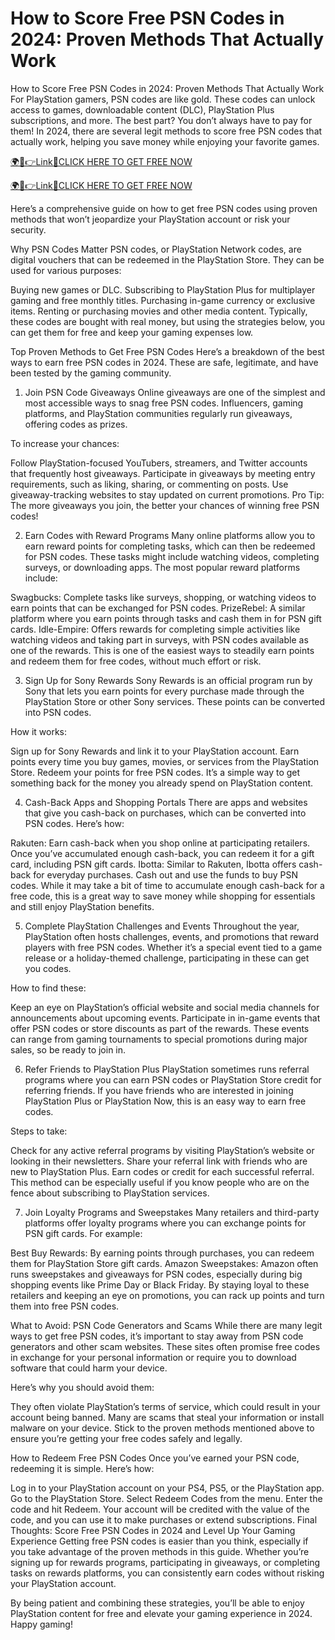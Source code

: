 # How to Score Free PSN Codes in 2024: Proven Methods That Actually Work
How to Score Free PSN Codes in 2024: Proven Methods That Actually Work
For PlayStation gamers, PSN codes are like gold. These codes can unlock access to games, downloadable content (DLC), PlayStation Plus subscriptions, and more. The best part? You don’t always have to pay for them! In 2024, there are several legit methods to score free PSN codes that actually work, helping you save money while enjoying your favorite games.

<a href="https://spacezones.org/rallgift.html" rel="nofollow">🌍📱👉Link📲CLICK HERE TO GET FREE NOW</a>


<a href="https://spacezones.org/rallgift.html" rel="nofollow">🌍📱👉Link📲CLICK HERE TO GET FREE NOW</a>



Here’s a comprehensive guide on how to get free PSN codes using proven methods that won’t jeopardize your PlayStation account or risk your security.

Why PSN Codes Matter
PSN codes, or PlayStation Network codes, are digital vouchers that can be redeemed in the PlayStation Store. They can be used for various purposes:

Buying new games or DLC.
Subscribing to PlayStation Plus for multiplayer gaming and free monthly titles.
Purchasing in-game currency or exclusive items.
Renting or purchasing movies and other media content.
Typically, these codes are bought with real money, but using the strategies below, you can get them for free and keep your gaming expenses low.

Top Proven Methods to Get Free PSN Codes
Here’s a breakdown of the best ways to earn free PSN codes in 2024. These are safe, legitimate, and have been tested by the gaming community.

1. Join PSN Code Giveaways
Online giveaways are one of the simplest and most accessible ways to snag free PSN codes. Influencers, gaming platforms, and PlayStation communities regularly run giveaways, offering codes as prizes.

To increase your chances:

Follow PlayStation-focused YouTubers, streamers, and Twitter accounts that frequently host giveaways.
Participate in giveaways by meeting entry requirements, such as liking, sharing, or commenting on posts.
Use giveaway-tracking websites to stay updated on current promotions.
Pro Tip: The more giveaways you join, the better your chances of winning free PSN codes!

2. Earn Codes with Reward Programs
Many online platforms allow you to earn reward points for completing tasks, which can then be redeemed for PSN codes. These tasks might include watching videos, completing surveys, or downloading apps. The most popular reward platforms include:

Swagbucks: Complete tasks like surveys, shopping, or watching videos to earn points that can be exchanged for PSN codes.
PrizeRebel: A similar platform where you earn points through tasks and cash them in for PSN gift cards.
Idle-Empire: Offers rewards for completing simple activities like watching videos and taking part in surveys, with PSN codes available as one of the rewards.
This is one of the easiest ways to steadily earn points and redeem them for free codes, without much effort or risk.

3. Sign Up for Sony Rewards
Sony Rewards is an official program run by Sony that lets you earn points for every purchase made through the PlayStation Store or other Sony services. These points can be converted into PSN codes.

How it works:

Sign up for Sony Rewards and link it to your PlayStation account.
Earn points every time you buy games, movies, or services from the PlayStation Store.
Redeem your points for free PSN codes.
It’s a simple way to get something back for the money you already spend on PlayStation content.

4. Cash-Back Apps and Shopping Portals
There are apps and websites that give you cash-back on purchases, which can be converted into PSN codes. Here’s how:

Rakuten: Earn cash-back when you shop online at participating retailers. Once you’ve accumulated enough cash-back, you can redeem it for a gift card, including PSN gift cards.
Ibotta: Similar to Rakuten, Ibotta offers cash-back for everyday purchases. Cash out and use the funds to buy PSN codes.
While it may take a bit of time to accumulate enough cash-back for a free code, this is a great way to save money while shopping for essentials and still enjoy PlayStation benefits.

5. Complete PlayStation Challenges and Events
Throughout the year, PlayStation often hosts challenges, events, and promotions that reward players with free PSN codes. Whether it’s a special event tied to a game release or a holiday-themed challenge, participating in these can get you codes.

How to find these:

Keep an eye on PlayStation’s official website and social media channels for announcements about upcoming events.
Participate in in-game events that offer PSN codes or store discounts as part of the rewards.
These events can range from gaming tournaments to special promotions during major sales, so be ready to join in.

6. Refer Friends to PlayStation Plus
PlayStation sometimes runs referral programs where you can earn PSN codes or PlayStation Store credit for referring friends. If you have friends who are interested in joining PlayStation Plus or PlayStation Now, this is an easy way to earn free codes.

Steps to take:

Check for any active referral programs by visiting PlayStation’s website or looking in their newsletters.
Share your referral link with friends who are new to PlayStation Plus.
Earn codes or credit for each successful referral.
This method can be especially useful if you know people who are on the fence about subscribing to PlayStation services.

7. Join Loyalty Programs and Sweepstakes
Many retailers and third-party platforms offer loyalty programs where you can exchange points for PSN gift cards. For example:

Best Buy Rewards: By earning points through purchases, you can redeem them for PlayStation Store gift cards.
Amazon Sweepstakes: Amazon often runs sweepstakes and giveaways for PSN codes, especially during big shopping events like Prime Day or Black Friday.
By staying loyal to these retailers and keeping an eye on promotions, you can rack up points and turn them into free PSN codes.

What to Avoid: PSN Code Generators and Scams
While there are many legit ways to get free PSN codes, it’s important to stay away from PSN code generators and other scam websites. These sites often promise free codes in exchange for your personal information or require you to download software that could harm your device.

Here’s why you should avoid them:

They often violate PlayStation’s terms of service, which could result in your account being banned.
Many are scams that steal your information or install malware on your device.
Stick to the proven methods mentioned above to ensure you’re getting your free codes safely and legally.

How to Redeem Free PSN Codes
Once you’ve earned your PSN code, redeeming it is simple. Here’s how:

Log in to your PlayStation account on your PS4, PS5, or the PlayStation app.
Go to the PlayStation Store.
Select Redeem Codes from the menu.
Enter the code and hit Redeem.
Your account will be credited with the value of the code, and you can use it to make purchases or extend subscriptions.
Final Thoughts: Score Free PSN Codes in 2024 and Level Up Your Gaming Experience
Getting free PSN codes is easier than you think, especially if you take advantage of the proven methods in this guide. Whether you’re signing up for rewards programs, participating in giveaways, or completing tasks on rewards platforms, you can consistently earn codes without risking your PlayStation account.

By being patient and combining these strategies, you’ll be able to enjoy PlayStation content for free and elevate your gaming experience in 2024. Happy gaming!
